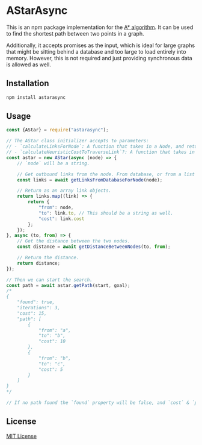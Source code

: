 # AStarAsync

This is an npm package implementation for the [A* algorithm](https://en.wikipedia.org/wiki/A*_search_algorithm). It can be used to find the shortest path between two points in a graph.

Additionally, it accepts promises as the input, which is ideal for large graphs that might be sitting behind a database and too large to load entirely into memory. However, this is not required and just providing synchronous data is allowed as well.

## Installation

```bash
npm install astarasync
```

## Usage

```js
const {AStar} = require("astarasync");

// The AStar class initializer accepts to parameters:
// - `calculateLinksForNode`: A function that takes in a Node, and returns an array of links that can be taken from that node to other nodes.
// - `calculateHeuristicCostToTraverseLink`?: A function that takes in two nodes, and returns the heuristic cost of traversing between them. This should include things like distance between the nodes and is used to determine if we are getting closer to the end goal or further away. If this is not provided, the algorithm will not take this into account and revert to a standard Dijkstra algorithm.
const astar = new AStar(async (node) => {
	// `node` will be a string.

	// Get outbound links from the node. From database, or from a list of nodes in memory.
	const links = await getLinksFromDatabaseForNode(node);

	// Return as an array link objects.
	return links.map((link) => {
		return {
			"from": node,
			"to": link.to, // This should be a string as well.
			"cost": link.cost
		};
	});
}, async (to, from) => {
	// Get the distance between the two nodes.
	const distance = await getDistanceBetweenNodes(to, from);

	// Return the distance.
	return distance;
});

// Then we can start the search.
const path = await astar.getPath(start, goal);
/*
{
	"found": true,
	"iterations": 3,
	"cost": 15,
	"path": [
		{
			"from": "a",
			"to": "b",
			"cost": 10
		},
		{
			"from": "b",
			"to": "c",
			"cost": 5
		}
	]
}
*/

// If no path found the `found` property will be false, and `cost` & `path` will be undefined.
```

## License

[MIT License](LICENSE)
